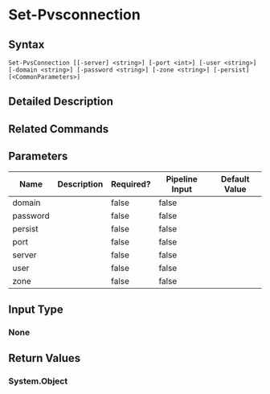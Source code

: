 ﻿
# Set-Pvsconnection

## Syntax
```
Set-PvsConnection [[-server] <string>] [-port <int>] [-user <string>] [-domain <string>] [-password <string>] [-zone <string>] [-persist] [<CommonParameters>]
```
## Detailed Description

## Related Commands

## Parameters
| Name   | Description | Required? | Pipeline Input | Default Value |
| --- | --- | --- | --- | --- |
| domain |  | false | false |  |
| password |  | false | false |  |
| persist |  | false | false |  |
| port |  | false | false |  |
| server |  | false | false |  |
| user |  | false | false |  |
| zone |  | false | false |  |

## Input Type

### None

## Return Values

### System.Object

